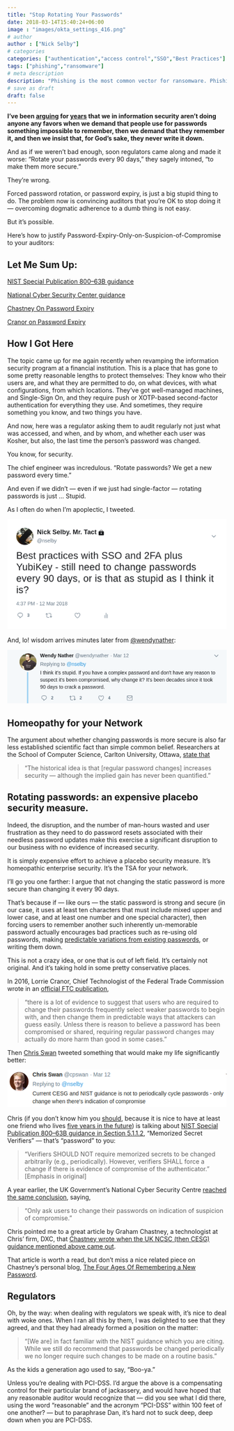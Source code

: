 ```yaml
---
title: "Stop Rotating Your Passwords"
date: 2018-03-14T15:40:24+06:00
image : "images/okta_settings_416.png"
# author
author : ["Nick Selby"]
# categories
categories: ["authentication","access control","SSO","Best Practices"]
tags: ["phishing","ransomware"]
# meta description
description: "Phishing is the most common vector for ransomware. Phishing your staff is not the solution to phishing."
# save as draft
draft: false
---
```


**I’ve been [arguing](http://searchwindowsserver.techtarget.com/news/1281083/Bypassing-password-downfalls-with-single-sign-on) for [years](https://www.infoworld.com/article/2618482/new-year--same-old-security-passwords.html) that we in information security aren’t doing anyone any favors when we demand that people use for passwords something impossible to remember, then we demand that they remember it, and then we insist that, for God’s sake, they never write it down.**

And as if we weren’t bad enough, soon regulators came along and made it worse: “Rotate your passwords every 90 days,” they sagely intoned, “to make them more secure.”

They’re wrong. 

Forced password rotation, or password expiry, is just a big stupid thing to do. The problem now is convincing auditors that you’re OK to stop doing it — overcoming dogmatic adherence to a dumb thing is not easy.

But it’s possible.

Here’s how to justify Password-Expiry-Only-on-Suspicion-of-Compromise to your auditors:

## Let Me Sum Up: ##

[NIST Special Publication 800–63B guidance](https://pages.nist.gov/800-63-3/sp800-63b.html#sec5)

[National Cyber Security Center guidance](https://www.ncsc.gov.uk/guidance/password-guidance-simplifying-your-approach)

[Chastney On Password Expiry](https://blogs.dxc.technology/2016/04/18/is-it-time-to-stop-expiring-passwords/)

[Cranor on Password Expiry](https://www.ftc.gov/news-events/blogs/techftc/2016/03/time-rethink-mandatory-password-changes)

## How I Got Here ##

The topic came up for me again recently when revamping the information security program at a financial institution. This is a place that has gone to some pretty reasonable lengths to protect themselves: They know who their users are, and what they are permitted to do, on what devices, with what configurations, from which locations. They’ve got well-managed machines, and Single-Sign On, and they require push or XOTP-based second-factor authentication for everything they use. And sometimes, they require something you know, and two things you have.

And now, here was a regulator asking them to audit regularly not just what was accessed, and when, and by whom, and whether each user was Kosher, but also, the last time the person’s password was changed.

You know, for security.

The chief engineer was incredulous. “Rotate passwords? We get a new password every time.”

And even if we didn’t — even if we just had single-factor — rotating passwords is just ... Stupid.

As I often do when I’m apoplectic, I tweeted.

![nselby tweet 2018](/images/nselby_tweet.png "Tweet from nselby 12 March 2018")

And, lo! wisdom arrives minutes later from [@wendynather](https://twitter.com/wendynather):

![Wendy Tweet](/images/wnather_tweet.png "Wendy Response Tweet")

## Homeopathy for your Network ##

The argument about whether changing passwords is more secure is also far less established scientific fact than simple common belief. Researchers at the School of Computer Science, Carlton University, Ottawa, [state that](http://people.scs.carleton.ca/~paulv/papers/expiration-authorcopy.pdf) 

> “The historical idea is that [regular password changes] increases security — although the implied gain has never been quantified.”



## Rotating passwords: an expensive placebo security measure. ##

Indeed, the disruption, and the number of man-hours wasted and user frustration as they need to do password resets associated with their needless password updates make this exercise a significant disruption to our business with no evidence of increased security.

It is simply expensive effort to achieve a placebo security measure. It’s homeopathic enterprise security. It’s the TSA for your network.

I’ll go you one farther: I argue that not changing the static password is more secure than changing it every 90 days.

That’s because if — like ours — the static password is strong and secure (in our case, it uses at least ten characters that must include mixed upper and lower case, and at least one number and one special character), then forcing users to remember another such inherently un-memorable password actually encourages bad practices such as re-using old passwords, making [predictable variations from existing passwords](https://www.youtube.com/watch?v=7htBb-w9fNw), or writing them down.

This is not a crazy idea, or one that is out of left field. It’s certainly not original. And it’s taking hold in some pretty conservative places.

In 2016, Lorrie Cranor, Chief Technologist of the Federal Trade Commission wrote in an [official FTC publication](https://www.ftc.gov/news-events/blogs/techftc/2016/03/time-rethink-mandatory-password-changes), 

> “there is a lot of evidence to suggest that users who are required to change their passwords frequently select weaker passwords to begin with, and then change them in predictable ways that attackers can guess easily. Unless there is reason to believe a password has been compromised or shared, requiring regular password changes may actually do more harm than good in some cases.”

Then [Chris Swan](https://medium.com/@cpswan) tweeted something that would make my life significantly better:

![Chris Swan Tweet](/images/cpswan_tweet.png "Chris Swan response tweet")

Chris (if you don’t know him you [should](https://twitter.com/cpswan), because it is nice to have at least one friend who lives [five years in the future](http://blog.thestateofme.com/)) is talking about [NIST Special Publication 800–63B guidance in Section 5.1.1.2](https://pages.nist.gov/800-63-3/sp800-63b.html#sec5), “Memorized Secret Verifiers” — that’s “password” to you:

> “Verifiers SHOULD NOT require memorized secrets to be changed arbitrarily (e.g., periodically). However, verifiers SHALL force a change if there is evidence of compromise of the authenticator.” [Emphasis in original]

A year earlier, the UK Government’s National Cyber Security Centre [reached the same conclusion](https://www.ncsc.gov.uk/guidance/password-guidance-simplifying-your-approach), saying,

> “Only ask users to change their passwords on indication of suspicion of compromise.”

Chris pointed me to a great article by Graham Chastney, a technologist at Chris’ firm, DXC, that [Chastney wrote when the UK NCSC (then CESG) guidance mentioned above came out](https://blogs.dxc.technology/2016/04/18/is-it-time-to-stop-expiring-passwords/).

That article is worth a read, but don’t miss a nice related piece on Chastney’s personal blog, [The Four Ages Of Remembering a New Password](https://grahamchastney.com/2011/09/09/the-four-ages-of-remembering-a-new-password/).

## Regulators ##

Oh, by the way: when dealing with regulators we speak with, it’s nice to deal with woke ones. When I ran all this by them, I was delighted to see that they agreed, and that they had already formed a position on the matter:

> “[We are] in fact familiar with the NIST guidance which you are citing. While we still do recommend that passwords be changed periodically we no longer require such changes to be made on a routine basis.”

As the kids a generation ago used to say, “Boo-ya.”

Unless you’re dealing with PCI-DSS. I’d argue the above is a compensating control for their particular brand of jackassery, and would have hoped that any reasonable auditor would recognize that — did you see what I did there, using the word “reasonable” and the acronym “PCI-DSS” within 100 feet of one another? — but to paraphrase Dan, it’s hard not to suck deep, deep down when you are PCI-DSS.
